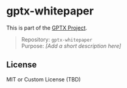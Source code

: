 # gptx-whitepaper

This is part of the [GPTX Project](https://gptexchange.info).

> Repository: `gptx-whitepaper`  
> Purpose: _[Add a short description here]_

## License

MIT or Custom License (TBD)
